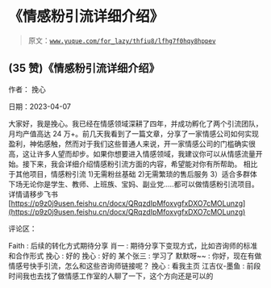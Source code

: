 # 《情感粉引流详细介绍》

> 原文：[`www.yuque.com/for_lazy/thfiu8/lfhg7f0hqy8hppev`](https://www.yuque.com/for_lazy/thfiu8/lfhg7f0hqy8hppev)



## (35 赞)《情感粉引流详细介绍》 

作者： 挽心 

日期：2023-04-07 

大家好，我是挽心。我已经在情感领域深耕了四年，并成功孵化了两个引流团队，月均产值高达 24 万+。前几天我看到了一篇文章，分享了一家情感公司如何实现盈利，神佑感触，然而对于我们这些普通人来说，开一家情感公司的门槛确实很高，这让许多人望而却步。如果你想要进入情感领域，我建议你可以从情感流量开始。接下来，我会详细介绍情感粉引流方面的内容，希望能对你有所帮助。 相比于其他项目，情感粉引流 1)无需粉丝基础 2)无需繁琐的售后服务 3）适合多群体下场无论你是学生、教师、上班族、宝妈、副业党.....都可以做情感粉引流项目。 详情请移步飞书 [https://p9z0j9usen.feishu.cn/docx/QRqzdIpMfoxvgfxDXO7cMOLunzg](https://p9z0j9usen.feishu.cn/docx/QRqzdIpMfoxvgfxDXO7cMOLunzg) 

评论区： 

Faith : 后续的转化方式期待分享 肖一 : 期待分享下变现方式，比如咨询师的标准和合作形式 挽心 : 好的 挽心 : 好的 某个张三 : 学习了 默默呀~~ : 你好，现在有做情感号快手引流，怎么和这些咨询师链接呢？ 挽心 : 看我主页 江吉仪-墨鱼 : 前段时间我也去找了做情感工作室的人聊了一下，这个方向还是可以的